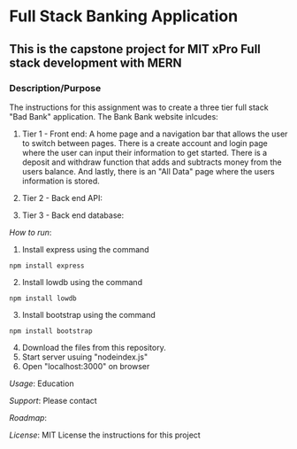 # Full Stack Banking Application
## This is the capstone project for MIT xPro Full stack development with MERN

### Description/Purpose
The instructions for this assignment was to create a three tier full stack "Bad Bank" application. The Bank Bank website inlcudes:

1. Tier 1 - Front end: A home page and a navigation bar that allows the user to switch between pages. There is a create account and login page where the user can input their information to get started. There is a deposit and withdraw function that adds and subtracts money from the users balance. And lastly, there is an "All Data" page where the users information is stored. 

2. Tier 2 - Back end API: 

3. Tier 3 - Back end database: 

*How to run*: 
1. Install express using the command
```
npm install express
```

2. Install lowdb using the command
```
npm install lowdb
```

3. Install bootstrap using the command
```
npm install bootstrap
```

4. Download the files from this repository. 
5. Start server usuing "nodeindex.js"
6. Open "localhost:3000" on browser

*Usage*: Education

*Support*: Please contact

*Roadmap*:  

*License*: MIT License the instructions for this project
